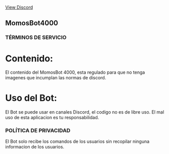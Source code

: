 <a href="" class="btn">View Discord</a>

## MomosBot4000

### TÉRMINOS DE SERVICIO
# Contenido:
El contenido del MomosBot 4000, esta regulado para que no tenga imagenes que incumplan las normas de discord.
# Uso del Bot:
El Bot se puede usar en canales Discord, el codigo no es de libre uso. El mal uso de esta aplicacion es tu responsabilidad.

### POLÍTICA DE PRIVACIDAD
El Bot solo recibe los comandos de los usuarios sin recopilar ninguna informacion de los usuarios.
